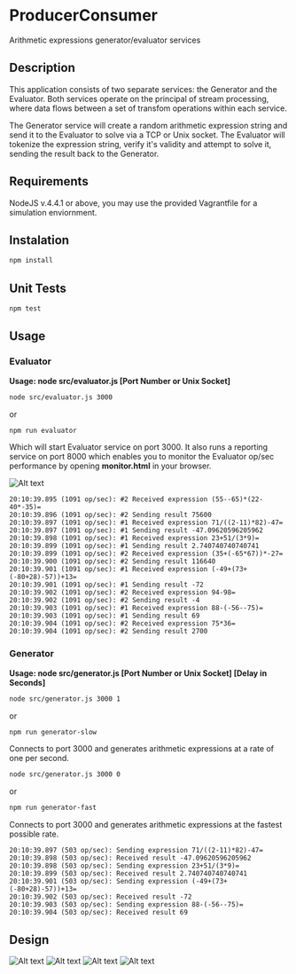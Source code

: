 # ProducerConsumer
Arithmetic expressions generator/evaluator services

## Description

This application consists of two separate services: the Generator and the Evaluator. Both services operate on the principal of stream processing, where data flows between a set of transfom operations within each service.

The Generator service will create a random arithmetic expression string and send it to the Evaluator to solve via a TCP or Unix socket. The Evaluator will tokenize the expression string, verify it's validity and attempt to solve it, sending the result back to the Generator.

## Requirements

NodeJS v.4.4.1 or above, you may use the provided Vagrantfile for a simulation enviornment.

## Instalation

```bash
npm install
```

## Unit Tests

```bash
npm test
```

## Usage

### Evaluator

**Usage: node src/evaluator.js [Port Number or Unix Socket]**

```bash
node src/evaluator.js 3000
```

or

```bash
npm run evaluator
```

Which will start Evaluator service on port 3000.
It also runs a reporting service on port 8000 which enables you to monitor the Evaluator op/sec performance by opening **monitor.html** in your browser.

![Alt text](/monitor.png?raw=true "Evaluator Monitor")

```
20:10:39.895 (1091 op/sec): #2 Received expression (55--65)*(22-40*-35)=
20:10:39.896 (1091 op/sec): #2 Sending result 75600
20:10:39.897 (1091 op/sec): #1 Received expression 71/((2-11)*82)-47=
20:10:39.897 (1091 op/sec): #1 Sending result -47.09620596205962
20:10:39.898 (1091 op/sec): #1 Received expression 23+51/(3*9)=
20:10:39.899 (1091 op/sec): #1 Sending result 2.740740740740741
20:10:39.899 (1091 op/sec): #2 Received expression (35+(-65*67))*-27=
20:10:39.900 (1091 op/sec): #2 Sending result 116640
20:10:39.901 (1091 op/sec): #1 Received expression (-49+(73+(-80+28)-57))+13=
20:10:39.901 (1091 op/sec): #1 Sending result -72
20:10:39.902 (1091 op/sec): #2 Received expression 94-98=
20:10:39.902 (1091 op/sec): #2 Sending result -4
20:10:39.903 (1091 op/sec): #1 Received expression 88-(-56--75)=
20:10:39.903 (1091 op/sec): #1 Sending result 69
20:10:39.904 (1091 op/sec): #2 Received expression 75*36=
20:10:39.904 (1091 op/sec): #2 Sending result 2700
```

### Generator

**Usage: node src/generator.js [Port Number or Unix Socket] [Delay in Seconds]**

```bash
node src/generator.js 3000 1
```

or

```bash
npm run generator-slow
```

Connects to port 3000 and generates arithmetic expressions at a rate of one per second.

```bash
node src/generator.js 3000 0
```

or

```bash
npm run generator-fast
```

Connects to port 3000 and generates arithmetic expressions at the fastest possible rate.

```
20:10:39.897 (503 op/sec): Sending expression 71/((2-11)*82)-47=
20:10:39.898 (503 op/sec): Received result -47.09620596205962
20:10:39.898 (503 op/sec): Sending expression 23+51/(3*9)=
20:10:39.899 (503 op/sec): Received result 2.740740740740741
20:10:39.901 (503 op/sec): Sending expression (-49+(73+(-80+28)-57))+13=
20:10:39.902 (503 op/sec): Received result -72
20:10:39.903 (503 op/sec): Sending expression 88-(-56--75)=
20:10:39.904 (503 op/sec): Received result 69
```
## Design

![Alt text](/generator_activity.png?raw=true "Generator")
![Alt text](/evaluator_activity.png?raw=true "Evaluator")
![Alt text](/monitor_activity.png?raw=true "Monitor")
![Alt text](/producerconsumer_sequence.png?raw=true "Producer Consumer")
